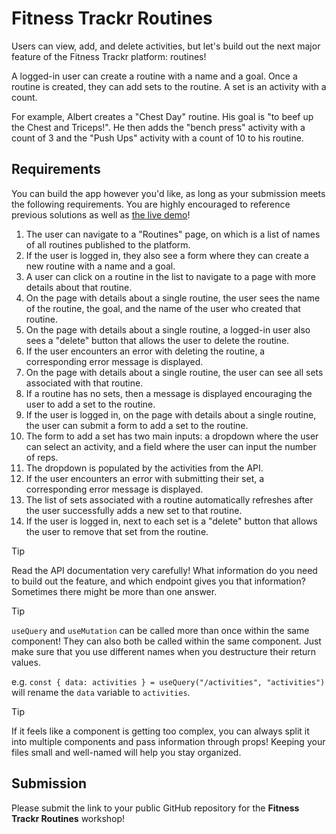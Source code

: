 # Fitness Trackr Routines

Users can view, add, and delete activities, but let's build out the next major feature of
the Fitness Trackr platform: routines!

A logged-in user can create a routine with a name and a goal. Once a routine is created, they can
add sets to the routine. A set is an activity with a count.

For example, Albert creates a "Chest Day" routine. His goal is "to beef up the Chest and
Triceps!". He then adds the "bench press" activity with a count of 3 and the "Push Ups"
activity with a count of 10 to his routine.

## Requirements

You can build the app however you'd like, as long as your submission meets the following
requirements. You are highly encouraged to reference previous solutions as well as [the
live demo](https://fsa-fitness-trackr-pro.netlify.app/)!

1. The user can navigate to a "Routines" page, on which is a list of names of all routines published to the platform.
2. If the user is logged in, they also see a form where they can create a new routine with a name and a goal.
3. A user can click on a routine in the list to navigate to a page with more details about that routine.
4. On the page with details about a single routine, the user sees the name of the
   routine, the goal, and the name of the user who created that routine.
5. On the page with details about a single routine, a logged-in user also sees a
   "delete" button that allows the user to delete the routine.
6. If the user encounters an error with deleting the routine, a corresponding error
   message is displayed.
7. On the page with details about a single routine, the user can see all sets associated
   with that routine.
8. If a routine has no sets, then a message is displayed encouraging the user to add a set
   to the routine.
9. If the user is logged in, on the page with details about a single routine, the user can
   submit a form to add a set to the routine.
10. The form to add a set has two main inputs: a dropdown where the user can select an
    activity, and a field where the user can input the number of reps.
11. The dropdown is populated by the activities from the API.
12. If the user encounters an error with submitting their set, a corresponding error
    message is displayed.
13. The list of sets associated with a routine automatically refreshes after the user
    successfully adds a new set to that routine.
14. If the user is logged in, next to each set is a "delete" button that allows
    the user to remove that set from the routine.

> [!TIP]
>
> Read the API documentation very carefully! What information do you need to build out the
> feature, and which endpoint gives you that information? Sometimes there might be more
> than one answer.

> [!TIP]
>
> `useQuery` and `useMutation` can be called more than once within the same component!
> They can also both be called within the same component.
> Just make sure that you use different names when you destructure their return values.
>
> e.g. `const { data: activities } = useQuery("/activities", "activities")` will rename
> the `data` variable to `activities`.

> [!TIP]
>
> If it feels like a component is getting too complex, you can always split it into
> multiple components and pass information through props! Keeping your files small and
> well-named will help you stay organized.

## Submission

Please submit the link to your public GitHub repository for the **Fitness Trackr
Routines** workshop!
